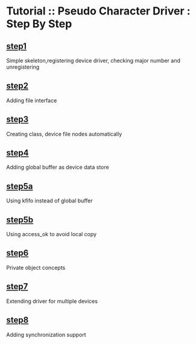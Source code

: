 # Tutorial :: Pseudo Character Driver : Step By Step
## [step1](step1)
Simple skeleton,registering device driver, checking major number and unregistering
## [step2](step2)
Adding file interface
## [step3](step3)
Creating class, device file nodes automatically
## [step4](step4)
Adding global buffer as device data store
## [step5a](step5a)
Using kfifo instead of global buffer
## [step5b](step5b)
Using access_ok to avoid local copy
## [step6](step6)
Private object concepts
## [step7](step7)
Extending driver for multiple devices
## [step8](step8)
Adding synchronization support
